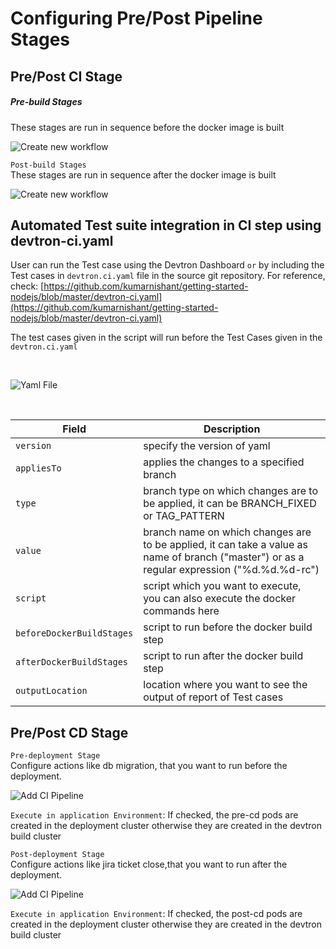 # Configuring Pre/Post Pipeline Stages

##  Pre/Post CI Stage

##### Pre-build Stages <br>
These stages are run in sequence before the docker image is built

![Create new workflow](/pre_build.jpg)

`Post-build Stages`<br>
These stages are run in sequence after the docker image is built

![Create new workflow](/post_build.jpg)
<br>

## Automated Test suite integration in CI step using devtron-ci.yaml

User can run the Test case using the Devtron Dashboard `or` by including the Test cases in `devtron.ci.yaml` file in the source git repository. For reference, check: [https://github.com/kumarnishant/getting-started-nodejs/blob/master/devtron-ci.yaml](https://github.com/kumarnishant/getting-started-nodejs/blob/master/devtron-ci.yaml)

The test cases given in the script will run before the Test Cases given in the  `devtron.ci.yaml`


<br>

![Yaml File](/yaml.jpg "Create Yaml File")

<br>

Field | Description
------|------------ 
`version`   | specify the version of yaml
`appliesTo` | applies the changes to a specified branch 
`type`      | branch type on which changes are to be applied, it can be BRANCH_FIXED or TAG_PATTERN 
`value`     | branch name on which changes are to be applied, it can take a value as name of branch ("master") or as a regular expression ("%d.%d.%d-rc")
`script`    | script which you want to execute, you can also execute the docker commands here
`beforeDockerBuildStages` | script to run before the docker build step
`afterDockerBuildStages`  | script to run after the docker build step
`outputLocation`          | location where you want to see the output of report of Test cases 

##  Pre/Post CD Stage

`Pre-deployment Stage` <br>
Configure actions like db migration, that you want to run before the deployment.

![Add CI Pipeline](/cd_pre_build.jpg "Add CD Pipeline")

`Execute in application Environment`: If checked, the pre-cd pods are created in the deployment cluster otherwise they are created in the devtron build cluster

`Post-deployment Stage`<br>
Configure actions like jira ticket close,that you want to run after the deployment.

![Add CI Pipeline](/cd_post_build.jpg "Add CD Pipeline")

`Execute in application Environment`: If checked, the post-cd pods are created in the deployment cluster otherwise they are created in the devtron build cluster

<br>


